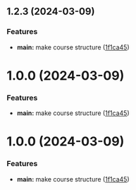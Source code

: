 ## 1.2.3 (2024-03-09)


### Features

* **main:** make course structure ([1f1ca45](https://github.com/magister6239/study_2023-2024_os-intro/commit/1f1ca450f70152fc32c03c002070c5c419f8fc27))



# 1.0.0 (2024-03-09)


### Features

* **main:** make course structure ([1f1ca45](https://github.com/magister6239/study_2023-2024_os-intro/commit/1f1ca450f70152fc32c03c002070c5c419f8fc27))



# 1.0.0 (2024-03-09)


### Features

* **main:** make course structure ([1f1ca45](https://github.com/magister6239/study_2023-2024_os-intro/commit/1f1ca450f70152fc32c03c002070c5c419f8fc27))



